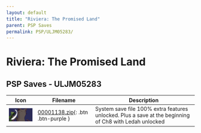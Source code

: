 ```yaml
---
layout: default
title: "Riviera: The Promised Land"
parent: PSP Saves
permalink: PSP/ULJM05283/
---
```

# Riviera: The Promised Land

## PSP Saves - ULJM05283

| Icon | Filename | Description |
|------|----------|-------------|
| ![Riviera: The Promised Land](ICON0.PNG) | [00001138.zip](00001138.zip){: .btn .btn-purple } | System save file 100% extra features unlocked. Plus a save at the beginning of Ch8 with Ledah unlocked |
